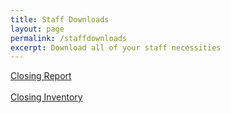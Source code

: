 ```yaml
---
title: Staff Downloads
layout: page
permalink: /staffdownloads
excerpt: Download all of your staff necessities
---
```



<a class="btn btn-primary" href="Resica-Falls_Closing-Report_2024_V2.pdf" download>Closing Report</a>
<br><br>
<a class="btn btn-primary" href="/files/staff/Closing-Inventory-Template.xlsx" download>Closing Inventory</a>
